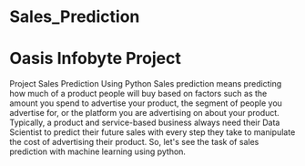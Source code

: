 # Sales_Prediction
# Oasis Infobyte Project
Project Sales Prediction Using Python
Sales prediction means predicting how much of a product people will buy based on factors such as the amount you spend to advertise your product, the segment of people you advertise for, or the platform you are advertising on about your product. Typically, a product and service-based business always need their Data Scientist to predict their future sales with every step they take to manipulate the cost of advertising their product. So, let's see the task of sales prediction with machine learning using python.

